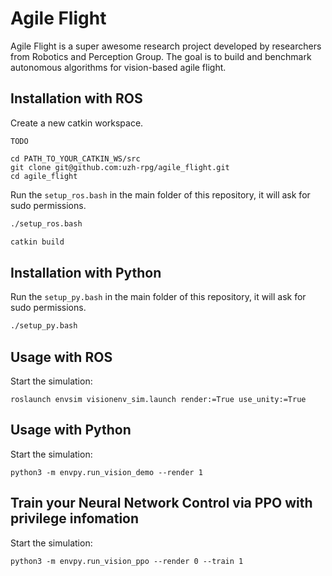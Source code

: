 # Agile Flight

Agile Flight is a super awesome research project developed by researchers from Robotics and Perception Group. 
The goal is to build and benchmark autonomous algorithms for vision-based agile flight.


## Installation with ROS

Create a new catkin workspace. 
```
TODO

cd PATH_TO_YOUR_CATKIN_WS/src
git clone git@github.com:uzh-rpg/agile_flight.git
cd agile_flight
```

Run the `setup_ros.bash` in the main folder of this repository, it will ask for sudo permissions.

```bash
./setup_ros.bash

catkin build
```

## Installation with Python 
Run the `setup_py.bash` in the main folder of this repository, it will ask for sudo permissions.

```bash
./setup_py.bash
```
## Usage with ROS
Start the simulation:
```
roslaunch envsim visionenv_sim.launch render:=True use_unity:=True
```

## Usage with Python 
Start the simulation:
```
python3 -m envpy.run_vision_demo --render 1
```
## Train your Neural Network Control via PPO with privilege infomation
Start the simulation:
```
python3 -m envpy.run_vision_ppo --render 0 --train 1
```
